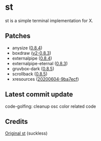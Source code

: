 # st
st is a simple terminal implementation for X.

## Patches
- anysize ([0.8.4](https://st.suckless.org/patches/anysize/st-anysize-0.8.4.diff))
- boxdraw ([v2-0.8.3](https://st.suckless.org/patches/boxdraw/st-boxdraw_v2-0.8.3.diff))
- externalpipe ([0.8.4](https://st.suckless.org/patches/externalpipe/st-externalpipe-0.8.4.diff))
- externalpipe-eternal ([0.8.3](https://st.suckless.org/patches/externalpipe/st-externalpipe-eternal-0.8.3.diff))
- gruvbox-dark ([0.8.5](https://st.suckless.org/patches/gruvbox/st-gruvbox-dark-0.8.5.diff))
- scrollback ([0.8.5](https://st.suckless.org/patches/scrollback/st-scrollback-0.8.5.diff))
- xresources ([20200604-9ba7ecf](https://st.suckless.org/patches/xresources/st-xresources-20200604-9ba7ecf.diff))

## Latest commit update
code-golfing: cleanup osc color related code

## Credits
[Original st](https://st.suckless.org) (suckless)

